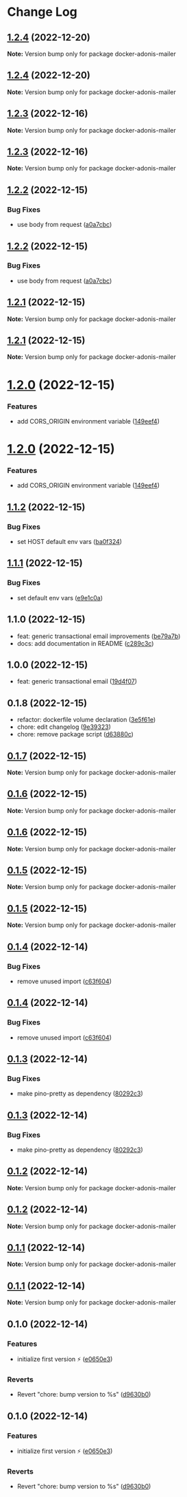 # Change Log

## [1.2.4](https://github.com/LouisMazel/docker-adonis-mailer/compare/v1.2.3...v1.2.4) (2022-12-20)

**Note:** Version bump only for package docker-adonis-mailer

## [1.2.4](https://github.com/LouisMazel/docker-adonis-mailer/compare/v1.2.3...v1.2.4) (2022-12-20)

**Note:** Version bump only for package docker-adonis-mailer

## [1.2.3](https://github.com/LouisMazel/docker-adonis-mailer/compare/v1.2.2...v1.2.3) (2022-12-16)

**Note:** Version bump only for package docker-adonis-mailer

## [1.2.3](https://github.com/LouisMazel/docker-adonis-mailer/compare/v1.2.2...v1.2.3) (2022-12-16)

**Note:** Version bump only for package docker-adonis-mailer

## [1.2.2](https://github.com/LouisMazel/docker-adonis-mailer/compare/v1.2.1...v1.2.2) (2022-12-15)

### Bug Fixes

- use body from request ([a0a7cbc](https://github.com/LouisMazel/docker-adonis-mailer/commit/a0a7cbc442f66795292348f8d62a0cdb3e87fcf9))

## [1.2.2](https://github.com/LouisMazel/docker-adonis-mailer/compare/v1.2.1...v1.2.2) (2022-12-15)

### Bug Fixes

- use body from request ([a0a7cbc](https://github.com/LouisMazel/docker-adonis-mailer/commit/a0a7cbc442f66795292348f8d62a0cdb3e87fcf9))

## [1.2.1](https://github.com/LouisMazel/docker-adonis-mailer/compare/v1.2.0...v1.2.1) (2022-12-15)

**Note:** Version bump only for package docker-adonis-mailer

## [1.2.1](https://github.com/LouisMazel/docker-adonis-mailer/compare/v1.2.0...v1.2.1) (2022-12-15)

**Note:** Version bump only for package docker-adonis-mailer

# [1.2.0](https://github.com/LouisMazel/docker-adonis-mailer/compare/v1.1.2...v1.2.0) (2022-12-15)

### Features

- add CORS_ORIGIN environment variable ([149eef4](https://github.com/LouisMazel/docker-adonis-mailer/commit/149eef4b3beaff8e4accf5d2730f619ef1aef65e))

# [1.2.0](https://github.com/LouisMazel/docker-adonis-mailer/compare/v1.1.2...v1.2.0) (2022-12-15)

### Features

- add CORS_ORIGIN environment variable ([149eef4](https://github.com/LouisMazel/docker-adonis-mailer/commit/149eef4b3beaff8e4accf5d2730f619ef1aef65e))

## [1.1.2](https://github.com/LouisMazel/docker-adonis-mailer/compare/v1.1.1...v1.1.2) (2022-12-15)

### Bug Fixes

- set HOST default env vars ([ba0f324](https://github.com/LouisMazel/docker-adonis-mailer/commit/ba0f32469107b953d862ee25d8409f6af0e3b111))

## [1.1.1](https://github.com/LouisMazel/docker-adonis-mailer/compare/v1.1.0...v1.1.1) (2022-12-15)

### Bug Fixes

- set default env vars ([e9e1c0a](https://github.com/LouisMazel/docker-adonis-mailer/commit/e9e1c0ad11eaf277cda75de17b0c5b4afc640a6a))

## 1.1.0 (2022-12-15)

- feat: generic transactional email improvements ([be79a7b](https://github.com/LouisMazel/docker-adonis-mailer/commit/be79a7b))
- docs: add documentation in README ([c289c3c](https://github.com/LouisMazel/docker-adonis-mailer/commit/c289c3c))

## 1.0.0 (2022-12-15)

- feat: generic transactional email ([19d4f07](https://github.com/LouisMazel/docker-adonis-mailer/commit/19d4f07))

## 0.1.8 (2022-12-15)

- refactor: dockerfile volume declaration ([3e5f61e](https://github.com/LouisMazel/docker-adonis-mailer/commit/3e5f61e))
- chore: edit changelog ([9e39323](https://github.com/LouisMazel/docker-adonis-mailer/commit/9e39323))
- chore: remove package script ([d63880c](https://github.com/LouisMazel/docker-adonis-mailer/commit/d63880c))

## [0.1.7](https://github.com/LouisMazel/docker-adonis-mailer/compare/v0.1.6...v0.1.7) (2022-12-15)

**Note:** Version bump only for package docker-adonis-mailer

## [0.1.6](https://github.com/LouisMazel/docker-adonis-mailer/compare/v0.1.5...v0.1.6) (2022-12-15)

**Note:** Version bump only for package docker-adonis-mailer

## [0.1.6](https://github.com/LouisMazel/docker-adonis-mailer/compare/v0.1.5...v0.1.6) (2022-12-15)

**Note:** Version bump only for package docker-adonis-mailer

## [0.1.5](https://github.com/LouisMazel/docker-adonis-mailer/compare/v0.1.4...v0.1.5) (2022-12-15)

**Note:** Version bump only for package docker-adonis-mailer

## [0.1.5](https://github.com/LouisMazel/docker-adonis-mailer/compare/v0.1.4...v0.1.5) (2022-12-15)

**Note:** Version bump only for package docker-adonis-mailer

## [0.1.4](https://github.com/LouisMazel/docker-adonis-mailer/compare/v0.1.3...v0.1.4) (2022-12-14)

### Bug Fixes

- remove unused import ([c63f604](https://github.com/LouisMazel/docker-adonis-mailer/commit/c63f604c0e88c04655f8292428d29a25112c7333))

## [0.1.4](https://github.com/LouisMazel/docker-adonis-mailer/compare/v0.1.3...v0.1.4) (2022-12-14)

### Bug Fixes

- remove unused import ([c63f604](https://github.com/LouisMazel/docker-adonis-mailer/commit/c63f604c0e88c04655f8292428d29a25112c7333))

## [0.1.3](https://github.com/LouisMazel/docker-adonis-mailer/compare/v0.1.2...v0.1.3) (2022-12-14)

### Bug Fixes

- make pino-pretty as dependency ([80292c3](https://github.com/LouisMazel/docker-adonis-mailer/commit/80292c3c01d212899548091b8c7a58d40b5a0bb9))

## [0.1.3](https://github.com/LouisMazel/docker-adonis-mailer/compare/v0.1.2...v0.1.3) (2022-12-14)

### Bug Fixes

- make pino-pretty as dependency ([80292c3](https://github.com/LouisMazel/docker-adonis-mailer/commit/80292c3c01d212899548091b8c7a58d40b5a0bb9))

## [0.1.2](https://github.com/LouisMazel/docker-adonis-mailer/compare/v0.1.1...v0.1.2) (2022-12-14)

**Note:** Version bump only for package docker-adonis-mailer

## [0.1.2](https://github.com/LouisMazel/docker-adonis-mailer/compare/v0.1.1...v0.1.2) (2022-12-14)

**Note:** Version bump only for package docker-adonis-mailer

## [0.1.1](https://github.com/LouisMazel/docker-adonis-mailer/compare/v0.1.0...v0.1.1) (2022-12-14)

**Note:** Version bump only for package docker-adonis-mailer

## [0.1.1](https://github.com/LouisMazel/docker-adonis-mailer/compare/v0.1.0...v0.1.1) (2022-12-14)

**Note:** Version bump only for package docker-adonis-mailer

## 0.1.0 (2022-12-14)

### Features

- initialize first version ⚡️ ([e0650e3](https://github.com/LouisMazel/docker-adonis-mailer/commit/e0650e31f48db047806a5487696c114ed185f99a))

### Reverts

- Revert "chore: bump version to %s" ([d9630b0](https://github.com/LouisMazel/docker-adonis-mailer/commit/d9630b0d995a35b49c5aa2e831205ab5558b9e3c))

## 0.1.0 (2022-12-14)

### Features

- initialize first version ⚡️ ([e0650e3](https://github.com/LouisMazel/docker-adonis-mailer/commit/e0650e31f48db047806a5487696c114ed185f99a))

### Reverts

- Revert "chore: bump version to %s" ([d9630b0](https://github.com/LouisMazel/docker-adonis-mailer/commit/d9630b0d995a35b49c5aa2e831205ab5558b9e3c))
